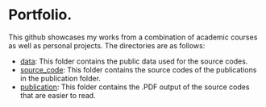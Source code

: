# Portfolio.
This github showcases my works from a combination of academic courses as well as
personal projects. The directories are as follows:  

- [data](./data): This folder contains the public data used for the source codes.  
- [source_code](./source_code): This folder contains the source codes of the 
publications in the publication folder.  
- [publication](./publication): This folder contains the .PDF output of the 
source codes that are easier to read.  

